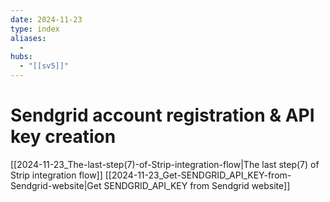 ```yaml
---
date: 2024-11-23
type: index
aliases:
  -
hubs:
  - "[[sv5]]"
---
```


# Sendgrid account registration & API key creation

[[2024-11-23_The-last-step(7)-of-Strip-integration-flow|The last step(7) of Strip integration flow]]
[[2024-11-23_Get-SENDGRID_API_KEY-from-Sendgrid-website|Get SENDGRID_API_KEY from Sendgrid website]]

